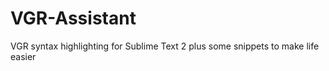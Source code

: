 VGR-Assistant
=============

VGR syntax highlighting for Sublime Text 2 plus some snippets to make life easier